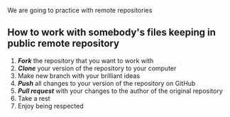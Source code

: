 We are going to practice with remote repositories

## How to work with somebody's files keeping in public remote repository

1. __*Fork*__ the repository that you want to work with
2. __*Clone*__ your version of the repository to your computer
3. Make new branch with your brilliant ideas
4. __*Push*__ all changes to your version of the repository on GitHub
5. __*Pull request*__ with your changes to the author of the original repository
6. Take a rest
7. Enjoy being respected